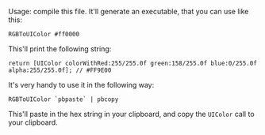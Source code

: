 Usage: compile this file. It'll generate an executable, that you can use like
this:

    RGBToUIColor #ff0000

This'll print the following string:

    return [UIColor colorWithRed:255/255.0f green:158/255.0f blue:0/255.0f alpha:255/255.0f]; // #FF9E00

It's very handy to use it in the following way:

    RGBToUIColor `pbpaste` | pbcopy 

This'll paste in the hex string in your clipboard, and copy the `UIColor` call
to your clipboard.
